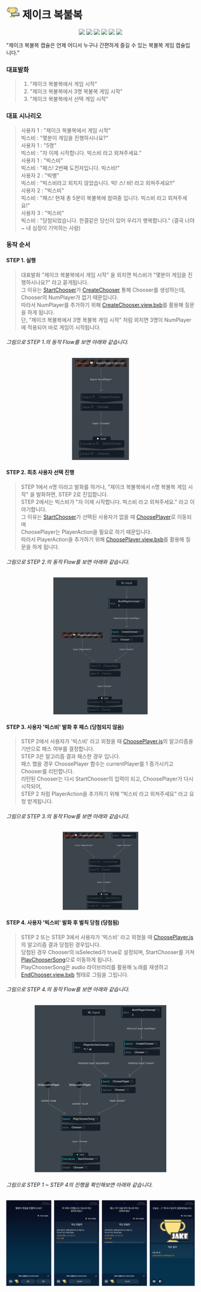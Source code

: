 # <img width="36px" src="./assets/images/icon.png"/> 제이크 복불복
<p align="center">
  <img src="https://img.shields.io/badge/platform-bixby-blue.svg"/>
  <img src="https://img.shields.io/github/v/release/yjaeseok/chooser?color=brightgreen"/>
  <img src="https://img.shields.io/github/release-date/yjaeseok/chooser?color=green"/>
  <img src="https://img.shields.io/github/v/release/yjaeseok/chooser?color=red&include_prereleases&label=prerelease"/>
  <img src="https://img.shields.io/:license-mit-yellowgreen.svg"/>
  <img src="https://img.shields.io/badge/language-javascript-yellow.svg"/>
</p>

"제이크 복불복 캡슐은 언제 어디서 누구나 간편하게 즐길 수 있는 복불복 게임 캡슐입니다."

### 대표발화

> 1. "제이크 복불복에서 게임 시작"
> 2. "제이크 복불복에서 3명 복불복 게임 시작"
> 3. "제이크 복불복에서 선택 게임 시작"

### 대표 시나리오

> 사용자 1 : "제이크 복불복에서 게임 시작"<br>
> 빅스비   : "몇분이 게임을 진행하시나요?"<br>
> 사용자 1 : "5명"<br>
> 빅스비   : "자 이제 시작합니다. 빅스비 라고 외쳐주세요."<br>
> 사용자 1 : "빅스비"<br>
> 빅스비   : "패스! 2번째 도전자입니다. 빅스비!"<br>
> 사용자 2 : "빅뱅"<br>
> 빅스비   : "빅스비라고 외치지 않았습니다. 빅! 스! 비! 라고 외쳐주세요!!"<br>
> 사용자 2 : "빅스비"<br>
> 빅스비   : "패스! 현재 총 5분이 복불복에 참여중 입니다. 빅스비 라고 외쳐주세요!"<br>
> 사용자 3 : "빅스비"<br>
> 빅스비   : "당첨되었습니다. 한결같은 당신이 있어 우리가 행복합니다." (결국 너야~ 내 심장이 기억하는 사람)<br>


### 동작 순서

#### STEP 1. 실행
> 대표발화 "제이크 복불복에서 게임 시작" 을 외치면 빅스비가 "몇분이 게임을 진행하시나요?" 라고 묻게됩니다.<br>
> 그 이유는 [StartChooser](./models/actions/StartChooser.model.bxb)가 [CreateChooser](./models/actions/CreateChooser.model.bxb) 통해 Chooser를 생성하는데, Chooser의 NumPlayer가 없기 때문입니다.<br>
> 따라서 NumPlayer를 추가하기 위해 [CreateChooser.view.bxb](./resources/base/views/CreateChooser.view.bxb)를 활용해 질문을 하게 됩니다.<br>
> 단, "제이크 복불복에서 3명 복불복 게임 시작" 처럼 외치면 3명이 NumPlayer에 적용되어 바로 게임이 시작됩니다.<br>

###### 그림으로 STEP 1.의 동작 Flow를 보면 아래와 같습니다.
<p align="center"><img src="./assets/flow/step1.png" alt="drawing" width="30%"/></p>


#### STEP 2. 최초 사용자 선택 진행
> STEP 1에서 n명 이라고 발화를 하거나, "제이크 복불복에서 n명 복불복 게임 시작" 을 발화하면, STEP 2로 진입합니다.<br>
> STEP 2에서는 빅스비가 "자 이제 시작합니다. 빅스비 라고 외쳐주세요." 라고 이야기합니다.<br>
> 그 이유는 [StartChooser](./models/actions/StartChooser.model.bxb)가 선택된 사용자가 없을 때 [ChoosePlayer](./models/actions/ChoosePlayer.model.bxb)로 이동되며<br>
> ChoosePlayer는 PlayerAction을 필요로 하기 때문입니다.<br>
> 따라서 PlayerAction을 추가하기 위해 [ChoosePlayer.view.bxb](./resources/base/views/ChoosePlayer.view.bxb)를 활용해 질문을 하게 됩니다.<br>

###### 그림으로 STEP 2.의 동작 Flow를 보면 아래와 같습니다.
<p align="center"><img src="./assets/flow/step2.png" alt="drawing" width="50%"/></p>


#### STEP 3. 사용자 '빅스비' 발화 후 패스 (당첨되지 않음)
> STEP 2에서 사용자가 '빅스비' 라고 외쳤을 때 [ChoosePlayer.js](./code/ChoosePlayer.js)의 알고리즘을 기반으로 패스 여부를 결정합니다.<br>
> STEP 3은 알고리즘 결과 패스한 경우 입니다. <br>
> 패스 했을 경우 ChoosePlayer 함수는 currentPlayer를 1 증가시키고 Chooser를 리턴합니다.<br>
> 리턴된 Chooser는 다시 StartChooser의 입력이 되고, ChoosePlayer가 다시 시작되어,<br>
> STEP 2 처럼 PlayerAction을 추가하기 위해 "빅스비 라고 외쳐주세요" 라고 요청 받게됩니다.<br>

###### 그림으로 STEP 3.의 동작 Flow를 보면 아래와 같습니다.
<p align="center"><img src="./assets/flow/step3.png" alt="drawing" width="40%"/></p>


#### STEP 4. 사용자 '빅스비' 발화 후 벌칙 당첨 (당첨됨)
> STEP 2 또는 STEP 3에서 사용자가 '빅스비' 라고 외쳤을 때 [ChoosePlayer.js](./code/ChoosePlayer.js)의 알고리즘 결과 당첨된 경우입니다.<br>
> 당첨된 경우 Chooser의 isSelected가 true로 설정되며, StartChooser를 거쳐 [PlayChooserSong](./models/actions/PlayChooserSong.model.bxb)으로 이동하게 됩니다.<br>
> PlayChooserSong은 audio 라이브러리를 활용해 노래를 재생하고 [EndChooser.view.bxb](./resources/base/views/EndChooser.view.bxb) 형태로 그림을 그립니다.<br>

###### 그림으로 STEP 4.의 동작 Flow를 보면 아래와 같습니다.
<p align="center"><img src="./assets/flow/step4.png" alt="drawing" width="70%"/></p>

###### 그림으로 STEP 1 ~ STEP 4의 진행을 확인해보면 아래와 같습니다.
<p align="center"><img src="./assets/flow/result-views.png" alt="drawing" width="100%"/></p>